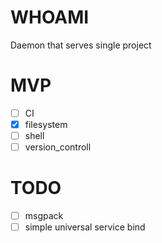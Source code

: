 # WHOAMI
Daemon that serves single project
# MVP
- [ ] CI
- [x] filesystem
- [ ] shell
- [ ] version_controll
# TODO
- [ ] msgpack
- [ ] simple universal service bind